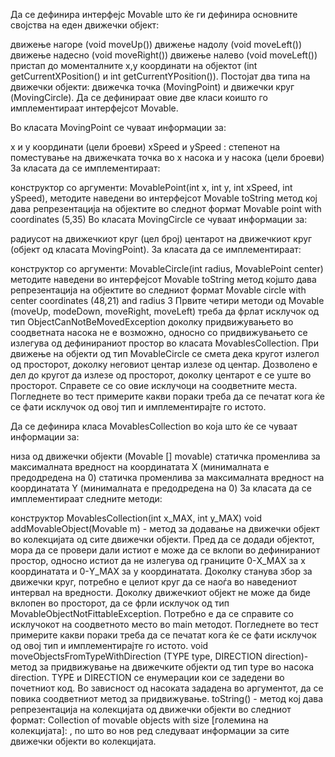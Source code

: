 Да се дефинира интерфејс Movable што ќе ги дефинира основните својства на еден движечки објект:

движење нагоре (void moveUp())
движење надолу (void moveLeft())
движење надесно (void moveRight())
движење налево (void moveLeft())
пристап до моменталните x,y координати на објектот (int getCurrentXPosition() и int getCurrentYPosition()).
Постојат два типа на движечки објекти: движечка точка (MovingPoint) и движечки круг (MovingCircle). Да се дефинираат овие две класи коишто го имплементираат интерфејсот Movable.

Во класата MovingPoint се чуваат информации за:

x и y координати (цели броеви)
xSpeed и ySpeed : степенот на поместување на движечката точка во x насока и y насока (цели броеви)
За класата да се имплементираат:

конструктор со аргументи: MovablePoint(int x, int y, int xSpeed, int ySpeed),
методите наведени во интерфејсот Movable
toString метод кој дава репрезентација на објектите во следнот формат Movable point with coordinates (5,35)
Во класата MovingCircle се чуваат информации за:

радиусот на движечкиот круг (цел број)
центарот на движечкиот круг (објект од класата MovingPoint).
За класата да се имплементираат:

конструктор со аргументи: MovableCircle(int radius, MovablePoint center)
методите наведени во интерфејсот Movable
toString метод којшто дава репрезентација на објектите во следниот формат Movable circle with center coordinates (48,21) and radius 3
Првите четири методи од Movable (moveUp, modeDown, moveRight, moveLeft) треба да фрлат исклучок од тип ObjectCanNotBeMovedException доколку придвижувањето во соодветната насока не е возможно, односно со придвижувањето се излегува од дефинираниот простор во класата MovablesCollection. При движење на објекти од тип MovableCircle се смета дека кругот излегол од просторот, доколку неговиот центар излезе од центар. Дозволено е дел до кругот да излезе од просторот, доколку центарот е се уште во просторот. Справете се со овие исклучоци на соодветните места. Погледнете во тест примерите какви пораки треба да се печатат кога ќе се фати исклучок од овој тип и имплементирајте го истото.

Да се дефинира класа MovablesCollection во која што ќе се чуваат информации за:

низа од движечки објекти (Movable [] movable)
статичка променлива за максималната вредност на координатата X (минималната е предодредена на 0)
статичка променлива за максималната вредност на координатата Y (минималната е предодредена на 0)
За класата да се имплементираат следните методи:

конструктор MovablesCollection(int x_MAX, int y_MAX)
void addMovableObject(Movable m) - метод за додавање на движечки објект во колекцијата од сите движечки објекти. Пред да се додади објектот, мора да се провери дали истиот е може да се вклопи во дефинираниот простор, односно истиот да не излегува од границите 0-X_MAX за x координатата и 0-Y_MAX за y координатата. Доколку станува збор за движечки круг, потребно е целиот круг да се наоѓа во наведениот интервал на вредности. Доколку движечкиот објект не може да биде вклопен во просторот, да се фрли исклучок од тип MovableObjectNotFittableException. Потребно е да се справите со исклучокот на соодветното место во main методот. Погледнете во тест примерите какви пораки треба да се печатат кога ќе се фати исклучок од овој тип и имплементирајте го истото.
void moveObjectsFromTypeWithDirection (TYPE type, DIRECTION direction)- метод за придвижување на движечките објекти од тип type во насока direction. TYPE и DIRECTION се енумерации кои се задедени во почетниот код. Во зависност од насоката зададена во аргументот, да се повика соодветниот метод за придвижување.
toString() - метод кој дава репрезентација на колекцијата од движечки објекти во следниот формат: Collection of movable objects with size [големина на колекцијата]: , по што во нов ред следуваат информации за сите движечки објекти во колекцијата.
